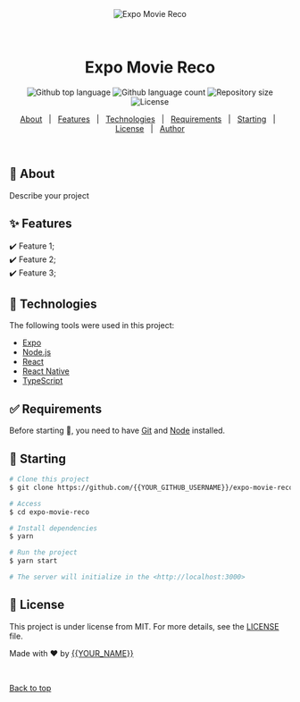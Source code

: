 <div align="center" id="top"> 
  <img src="./.github/app.gif" alt="Expo Movie Reco" />

  &#xa0;

  <!-- <a href="https://expomoviereco.netlify.app">Demo</a> -->
</div>

<h1 align="center">Expo Movie Reco</h1>

<p align="center">
  <img alt="Github top language" src="https://img.shields.io/github/languages/top/{{YOUR_GITHUB_USERNAME}}/expo-movie-reco?color=56BEB8">

  <img alt="Github language count" src="https://img.shields.io/github/languages/count/{{YOUR_GITHUB_USERNAME}}/expo-movie-reco?color=56BEB8">

  <img alt="Repository size" src="https://img.shields.io/github/repo-size/{{YOUR_GITHUB_USERNAME}}/expo-movie-reco?color=56BEB8">

  <img alt="License" src="https://img.shields.io/github/license/{{YOUR_GITHUB_USERNAME}}/expo-movie-reco?color=56BEB8">

  <!-- <img alt="Github issues" src="https://img.shields.io/github/issues/{{YOUR_GITHUB_USERNAME}}/expo-movie-reco?color=56BEB8" /> -->

  <!-- <img alt="Github forks" src="https://img.shields.io/github/forks/{{YOUR_GITHUB_USERNAME}}/expo-movie-reco?color=56BEB8" /> -->

  <!-- <img alt="Github stars" src="https://img.shields.io/github/stars/{{YOUR_GITHUB_USERNAME}}/expo-movie-reco?color=56BEB8" /> -->
</p>

<!-- Status -->

<!-- <h4 align="center"> 
	🚧  Expo Movie Reco 🚀 Under construction...  🚧
</h4> 

<hr> -->

<p align="center">
  <a href="#dart-about">About</a> &#xa0; | &#xa0; 
  <a href="#sparkles-features">Features</a> &#xa0; | &#xa0;
  <a href="#rocket-technologies">Technologies</a> &#xa0; | &#xa0;
  <a href="#white_check_mark-requirements">Requirements</a> &#xa0; | &#xa0;
  <a href="#checkered_flag-starting">Starting</a> &#xa0; | &#xa0;
  <a href="#memo-license">License</a> &#xa0; | &#xa0;
  <a href="https://github.com/{{YOUR_GITHUB_USERNAME}}" target="_blank">Author</a>
</p>

<br>

## :dart: About ##

Describe your project

## :sparkles: Features ##

:heavy_check_mark: Feature 1;\
:heavy_check_mark: Feature 2;\
:heavy_check_mark: Feature 3;

## :rocket: Technologies ##

The following tools were used in this project:

- [Expo](https://expo.io/)
- [Node.js](https://nodejs.org/en/)
- [React](https://pt-br.reactjs.org/)
- [React Native](https://reactnative.dev/)
- [TypeScript](https://www.typescriptlang.org/)

## :white_check_mark: Requirements ##

Before starting :checkered_flag:, you need to have [Git](https://git-scm.com) and [Node](https://nodejs.org/en/) installed.

## :checkered_flag: Starting ##

```bash
# Clone this project
$ git clone https://github.com/{{YOUR_GITHUB_USERNAME}}/expo-movie-reco

# Access
$ cd expo-movie-reco

# Install dependencies
$ yarn

# Run the project
$ yarn start

# The server will initialize in the <http://localhost:3000>
```

## :memo: License ##

This project is under license from MIT. For more details, see the [LICENSE](LICENSE.md) file.


Made with :heart: by <a href="https://github.com/{{YOUR_GITHUB_USERNAME}}" target="_blank">{{YOUR_NAME}}</a>

&#xa0;

<a href="#top">Back to top</a>
